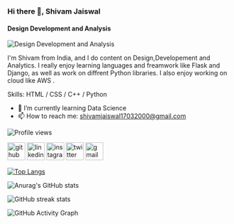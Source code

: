 ### Hi there 👋, Shivam Jaiswal
#### Design Development and Analysis 
![Design Development and Analysis ](https://pbs.twimg.com/profile_banners/1122562348319952897/1625045985/1080x360)

I'm Shivam from India, and I do content on Design,Developement and Analytics. I really enjoy learning languages and freamwork like Flask and Django, as well as work on diffrent Python libraries. I also enjoy working on cloud like AWS .

Skills:  HTML / CSS / C++ / Python

- 🌱 I’m currently learning Data Science  
- 📫 How to reach me: shivamjaiswal17032000@gmail.com 


 ![Profile views](https://gpvc.arturio.dev/shivamjai17)  

[<img src='https://cdn.jsdelivr.net/npm/simple-icons@3.0.1/icons/github.svg' alt='github' height='40'>](https://github.com/shivamjai17)  [<img src='https://cdn.jsdelivr.net/npm/simple-icons@3.0.1/icons/linkedin.svg' alt='linkedin' height='40'>](https://www.linkedin.com/in/https://www.linkedin.com/in/shivam-jaiswal-187502169//)  [<img src='https://cdn.jsdelivr.net/npm/simple-icons@3.0.1/icons/instagram.svg' alt='instagram' height='40'>](https://www.instagram.com/https://www.instagram.com/shivam_jai43/?hl=en/)  [<img src='https://cdn.jsdelivr.net/npm/simple-icons@3.0.1/icons/twitter.svg' alt='twitter' height='40'>](https://twitter.com/https://twitter.com/ShivamJ71154932)  [<img src='https://cdn.jsdelivr.net/npm/simple-icons@3.0.1/icons/gmail.svg' alt='gmail' height='40'>](shivamjaiswal17032000@gmail.com)  

[![Top Langs](https://github-readme-stats.vercel.app/api/top-langs/?username=shivamjai17)](https://github.com/anuraghazra/github-readme-stats)

 ![Anurag's GitHub stats](https://github-readme-stats.vercel.app/api?username=shivamjai17&show_icons=true&theme=radical)
 

![GitHub streak stats](https://github-readme-streak-stats.herokuapp.com/?user=shivamjai17)  


![GitHub Activity Graph](https://activity-graph.herokuapp.com/graph?username=shivamjai17) 

